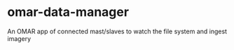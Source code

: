 # omar-data-manager
An OMAR app of connected mast/slaves to watch the file system and ingest imagery
